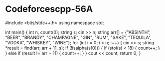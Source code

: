 # Codeforcescpp-56A
#include <bits/stdc++.h>
using namespace std;

int main() {
	int n, count(0);
	string s;
	cin >> n;
	string arr[] = {"ABSINTH",
					"BEER",
					"BRANDY",
					"CHAMPAGNE",
					"GIN",
					"RUM",
					"SAKE",
					"TEQUILA",
					"VODKA",
					"WHISKEY",
					"WINE"};
	for (int i = 0; i < n; i++) {
		cin >> s;
		string *result = find(arr, arr + 11, s);
		if (!isalpha(s[0])) {
			if (stoi(s) < 18) {
				count++;
			}
		} else if (result != arr + 11) {
			count++;
		}
	}
	cout << count;
	return 0;
}

